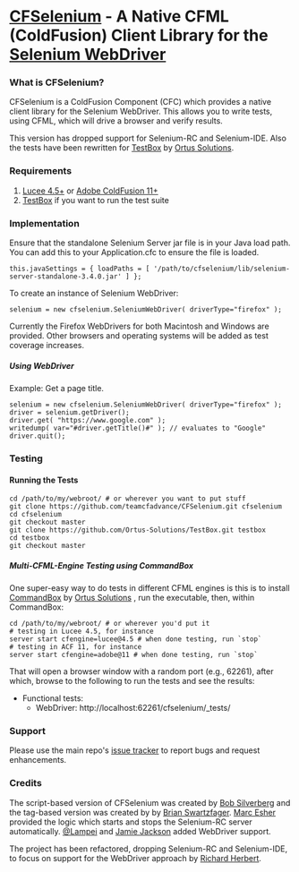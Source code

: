 [CFSelenium](http://github.com/teamcfadvance/CFSelenium) - A Native CFML (ColdFusion) Client Library for the [Selenium WebDriver](http://www.seleniumhq.org/)
=============================================================================================================

### What is CFSelenium? ###

CFSelenium is a ColdFusion Component (CFC) which provides a native client library for the Selenium WebDriver. This allows you to write tests, using CFML, which will drive a browser and verify results.

This version has dropped support for Selenium-RC and Selenium-IDE. Also the tests have been rewritten for [TestBox](https://www.ortussolutions.com/products/testbox) by [Ortus Solutions](https://www.ortussolutions.com/).

### Requirements ###

1. [Lucee 4.5+](http://lucee.org/) or [Adobe ColdFusion 11+](http://www.coldfusion.com)
2. [TestBox](https://www.ortussolutions.com/products/testbox) if you want to run the test suite

### Implementation ###

Ensure that the standalone Selenium Server jar file is in your Java load path. You can add this to your Application.cfc to ensure the file is loaded.

    this.javaSettings = { loadPaths = [ '/path/to/cfselenium/lib/selenium-server-standalone-3.4.0.jar' ] };

To create an instance of Selenium WebDriver:

	selenium = new cfselenium.SeleniumWebDriver( driverType="firefox" );

Currently the Firefox WebDrivers for both Macintosh and Windows are provided. Other browsers and operating systems will be added as test coverage increases.

##### Using WebDriver

Example: Get a page title.

```
selenium = new cfselenium.SeleniumWebDriver( driverType="firefox" );
driver = selenium.getDriver();
driver.get( "https://www.google.com" );
writedump( var="#driver.getTitle()#" ); // evaluates to "Google"
driver.quit();
```

### Testing ###

#### Running the Tests

```
cd /path/to/my/webroot/ # or wherever you want to put stuff
git clone https://github.com/teamcfadvance/CFSelenium.git cfselenium
cd cfselenium
git checkout master
git clone https://github.com/Ortus-Solutions/TestBox.git testbox
cd testbox
git checkout master
```

##### Multi-CFML-Engine Testing using CommandBox

One super-easy way to do tests in different CFML engines is this is to install [CommandBox](https://www.ortussolutions.com/products/commandbox) by [Ortus Solutions](https://www.ortussolutions.com/) , run the executable, then, within CommandBox:

```
cd /path/to/my/webroot/ # or wherever you'd put it
# testing in Lucee 4.5, for instance
server start cfengine=lucee@4.5 # when done testing, run `stop`
# testing in ACF 11, for instance
server start cfengine=adobe@11 # when done testing, run `stop`
```

That will open a browser window with a random port (e.g., 62261), after which, browse to the following to run the tests and see the results:

* Functional tests:
	* WebDriver: http://localhost:62261/cfselenium/_tests/

### Support ###

Please use the main repo's [issue tracker](https://github.com/teamcfadvance/CFSelenium/issues) to report bugs and request enhancements.

### Credits ###

The script-based version of CFSelenium was created by [Bob Silverberg](https://github.com/bobsilverberg) and the tag-based version was created by by [Brian Swartzfager](https://github.com/bcswartz). [Marc Esher](https://github.com/marcesher) provided the logic which starts and stops the Selenium-RC server automatically. [@Lampei](https://github.com/Lampei) and [Jamie Jackson](https://github.com/jamiejackson) added WebDriver support.

The project has been refactored, dropping Selenium-RC and Selenium-IDE, to focus on support for the WebDriver approach by [Richard Herbert](https://github.com/richardherbert).
